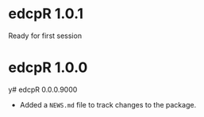 # edcpR 1.0.1

Ready for first session

# edcpR 1.0.0

y# edcpR 0.0.0.9000

* Added a `NEWS.md` file to track changes to the package.
